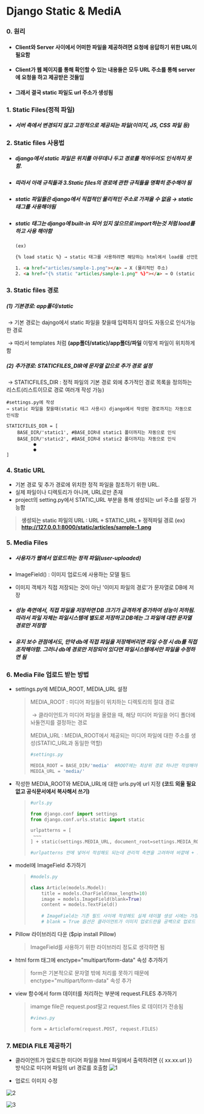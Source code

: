 # Django Static & MediA

### 0. 원리

- #### Client와 Server 사이에서 어떠한 파일을 제공하려면 요청에 응답하기 위한 URL이 필요함

- #### Client가 웹 페이지를 통해 확인할 수 있는 내용들은 모두 URL 주소를 통해 server에 요청을 하고 제공받은 것들임

- #### 그래서 결국 static 파일도 url 주소가 생성됨

  

### 1. Static Files(정적 파일)

- ##### 서버 측에서 변경되지 않고 고정적으로 제공되는 파일(이미지, JS, CSS 파일 등)

  

### 2. Static files 사용법

- ##### django에서 static 파일은 위치를 아무데나 두고 경로를 적어두어도 인식하지 못함.

- ##### 따라서 아래 규칙들과 3.Static files의 경로에 관한 규칙들을 명확히 준수해야 됨

- ##### static 파일들은 django에서 직접적인 물리적인 주소로 가져올 수 없음 → static 태그를 사용해야됨

- ##### static 태그는 django에 built-in 되어 있지 않으므로 import하는것 처럼 load를 하고 사용 해야함

  ```html
  (ex)
  
  {% load static %} → static 태그를 사용하려면 해당하는 html에서 load를 선언한 후에 사용해야 함
  
  1. <a href="articles/sample-1.png"></a> → X (물리적인 주소)
  2. <a href="{% static "articles/sample-1.png" %}"></a> → O (static 태그)
  ```



### 3. Static files 경로

##### 	(1) 기본경로: app폴더/static 

​		→ 기본 경로는 dajngo에서 static 파일을 찾을때 입력하지 않아도 자동으로 인식가능한 경로

​		→ 따라서 templates 처럼 **(app폴더/static)/app폴더/파일** 이렇게 파일이 위치하게 함

##### 	(2) 추가경로: STATICFILES_DIR에 문자열 값으로 추가 경로 설정

​		→  STATICFILES_DIR : 정적 파일의 기본 경로 외에 추가적인 경로 목록을 정의하는 리스트(리스트이므로 경로 여러개 작성 가능)

```
#settings.py에 작성
→ static 파일을 찾을때(static 테그 사용시) django에서 작성된 경로까지는 자동으로 인식함

STATICFILES_DIR = [
	BASE_DIR/'static1', #BASE_DIR내 static1 폴더까지는 자동으로 인식
	BASE_DIR/'static2', #BASE_DIR내 static2 폴더까지는 자동으로 인식
		  ●
		  ●
]
```



### 4. Static URL

- 기본 경로 및 추가 경로에 위치한 정적 파일을 참조하기 위한 URL. 
- 실제 파일이나 디렉토리가 아니며, URL로만 존재
- project의 setting.py에서 STATIC_URL 부분을 통해 생성되는 url 주소를 설정 가능함

> **생성되는 static 파일의 URL : URL + STATIC_URL + 정적파일 경로**
> 	**(ex) http://127.0.0.1:8000/static/articles/sample-1.png** 



### 5. Media Files

- ##### 사용자가 웹에서 업로드하는 정적 파일(user-uploaded)

- ImageField() : 이미지 업로드에 사용하는 모델 필드 

- 이미지 객체가 직접 저장되는 것이 아닌 '이미지 파일의 경로'가 문자열로 DB에 저장

- ##### 성능 측면에서, 직접 파일을 저장하면 DB 크기가 급격하게 증가하여 성능이 저하됨. 따라서 파일 자체는 파일시스템에 별도로 저장하고 DB에는 그 파일에 대한 문자열 경로만 저장함

- ##### 유지 보수 관점에서도, 만약 db에 직접 파일을 저장해버리면 파일 수정 시 db를 직접 조작해야함. 그러나 db에 경로만 저장되어 있다면 파일시스템에서만 파일을 수정하면 됨



### 6. Media File 업로드 받는 방법

- settings.py에 MEDIA_ROOT, MEDIA_URL 설정

  > MEDIA_ROOT : 미디어 파일들이 위치하는 디렉토리의 절대 경로
  >
  > ​				→ 클라이언트가 미디어 파일을 올렸을 때, 해당 미디어 파일을 어디 폴더에 놔둘껀지를 결정하는 경로 
  >
  > MEDIA_URL : MEDIA_ROOT에서 제공되는 미디어 파일에 대한 주소를 생성(STATIC_URL과 동일한 역할)
  >
  > ```python
  > #settings.py
  > 
  > MEDIA_ROOT = BASE_DIR/'media'  #ROOT에는 최상위 경로 하나만 작성해야함, 최상의 경로 내에 추가 경로를 만들고 싶으면 models.py에서 ImageField에 upload_to 속성 사용
  > MEDIA_URL = 'media/'
  > ```
  >
  > 

- 작성한 MEDIA_ROOT와 MEDIA_URL에 대한 urls.py에 url  지정 **(코드 외울 필요 없고 공식문서에서 복사해서 쓰기)**

  > ```python
  > #urls.py
  > 
  > from django.conf import settings
  > from django.conf.urls.static import static
  > 
  > urlpatterns = [
  >  ~~~
  > ] + static(settings.MEDIA_URL, document_root=settings.MEDIA_ROOT)
  > 
  > #urlpatterns 안에 넣어서 작성해도 되는데 관리적 측면을 고려하여 바깥에 + 로 작성하는걸 권장함
  > ```

- model에 ImageField 추가하기

  > ```python
  > #models.py
  > 
  > class Article(models.Model):
  > 	title = models.CharField(max_length=10)
  >     image = models.ImageField(blank=True)
  > 	content = models.TextField()
  >     
  >     # ImageField는 기존 필드 사이에 작성해도 실제 테이블 생성 시에는 가장 우측(뒤)에 추가됨
  >     # blank = True 옵션은 클라이언트가 이미지 업로드란을 공백으로 업로드 해도 괜찮다는 옵션
  > ```

- Pillow 라이브러리 다운 ($pip install Pillow)

  > ImageField를 사용하기 위한 라이브러리 정도로 생각하면 됨

- html form 태그에 enctype="multipart/form-data" 속성 추가하기

  > form은 기본적으로 문자열 밖에 처리를 못하기 때문에 enctype="multipart/form-data" 속성 추가

- view 함수에서 form 데이터를 처리하는 부분에 request.FILES 추가하기

  > imamge file은 request.post말고 request.files 로 데이터가 전송됨
  >
  > ```python
  > #views.py
  > 
  > form = ArticleForm(request.POST, request.FILES)
  > ```
  >

### 7. MEDIA FILE 제공하기

- 클라이언트가 업로드한 미디어 파일을 html 파일에서 출력하려면 {{ xx.xx.url }} 방식으로 미디어 파일의 url 경로를 호출함
![1](https://github.com/JeongJonggil/TIL/assets/139416006/16355ad9-06d9-4e4f-9d27-c03746769850)


- 업로드 이미지 수정

![2](https://github.com/JeongJonggil/TIL/assets/139416006/c1368645-1c7c-424a-8bc1-2d66e288a3d3)

![3](https://github.com/JeongJonggil/TIL/assets/139416006/a5761bcb-c764-4b7b-9a6d-c42639dc0711)
